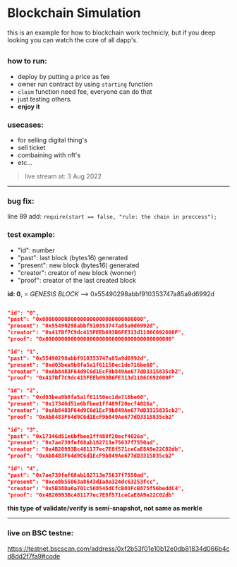 # Blockchain Simulation

this is an example for how to blockchain work technicly, but if you deep looking you can watch the core of all dapp's.

##

### how to run:
- deploy by putting a price as fee
- owner run contract by using `starting` function
- `claim` function need fee, everyone can do that
- just testing others.
- **enjoy it**

### usecases:
- for selling digital thing's
- sell ticket
- combaining with nft's
- etc...

> live stream at: 3 Aug 2022

---

### bug fix:
line 89 add: `require(start == false, "rule: the chain in proccess");`

### test example:

- "id":       number
- "past":     last block (bytes16) generated
- "present":  new block (bytes16) generated
- "creator":  creator of new block (wonner)
- "proof":    creator of the last created block

**id: 0**, = *GENESIS BLOCK* --> 0x55490298abbf910353747a85a9d6992d

```json

"id": "0",
"past": "0x00000000000000000000000000000000",
"present": "0x55490298abbf910353747a85a9d6992d",
"creator": "0x417Bf7C9dc415FEEb693B6FE313d1186C692600F",
"proof": "0x0000000000000000000000000000000000000000"

"id": "1",
"past": "0x55490298abbf910353747a85a9d6992d",
"present": "0xd03bea9b8fa5a1f61150ec1de716be60",
"creator": "0xAb8483F64d9C6d1EcF9b849Ae677dD3315835cb2",
"proof": "0x417Bf7C9dc415FEEb693B6FE313d1186C692600F"

"id": "2",
"past": "0xd03bea9b8fa5a1f61150ec1de716be60",
"present": "0x17346d51e6bfbee1ff489f20ecf4026a",
"creator": "0xAb8483F64d9C6d1EcF9b849Ae677dD3315835cb2",
"proof": "0xAb8483F64d9C6d1EcF9b849Ae677dD3315835cb2"

"id": "3",
"past": "0x17346d51e6bfbee1ff489f20ecf4026a",
"present": "0x7ae739fef68ab182713e75637f7550ad",
"creator": "0x4B20993Bc481177ec7E8f571ceCaE8A9e22C02db",
"proof": "0xAb8483F64d9C6d1EcF9b849Ae677dD3315835cb2"

"id": "4",
"past": "0x7ae739fef68ab182713e75637f7550ad",
"present": "0xce8b55063a8643d1a8a324dc63253fcc",
"creator": "0x5B38Da6a701c568545dCfcB03FcB875f56beddC4",
"proof": "0x4B20993Bc481177ec7E8f571ceCaE8A9e22C02db"

```

**this type of validate/verify is semi-snapshot, not same as merkle**

---

### live on BSC testne:
https://testnet.bscscan.com/address/0xf2b53f01e10b12e0db81834d066b4cd8dd2f7fa9#code
